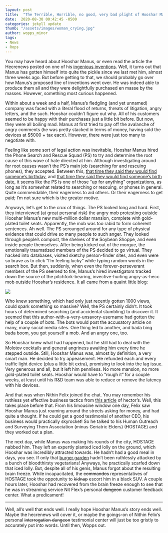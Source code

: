 ```yaml
---
layout: post
title:  "The Terrible, Horrible, no good, very bad plight of Hooshar Manus"
date:  2020-08-30 00:42:45 -0500
categories: jekyll update
thumb: "/assets/images/woman_crying.jpg"
author: wopps_minor
tags:
- News
- Rops
---
```


You may have heard about Hooshar Manus, or even read the article the Hecrenews posted on one of his [ingenious inventions](https://hecrenews.github.io/jekyll/update/2020/08/09/man-invents-device-that-turns-traffic-light-from-red-to-green.html). Well, it turns out that Manus has gotten himself into quite the pickle since we last met him, almost three weeks ago. But before getting to that, we should probably go over how Manus’s proposed line of inventions went over. He was indeed able to produce them all and they were delightfully purchased en masse by the masses. However, something most curious happened.

Within about a week and a half, Manus’s fledgling (and yet unnamed) company was faced with a literal flood of returns, threats of litigation, angry letters, and the such. Hooshar couldn’t figure out why. All of his customers seemed to be happy with their purchases just a little bit before. But now, they were all boiling mad. Manus at first tried to pay off the avalanche of angry comments (he was pretty stacked in terms of money, having sold the devices at $5000 + tax eacn). However, there were just too many to negotiate with. 

Feeling like some sort of legal action was inevitable, Hooshar Manus hired the Phone Search and Rescue Squad (PS) to try and determine the root cause of this wave of hate directed at him. Although investigating around for root causes wasn’t the PS’s main job (searching for and rescuing phones), they accepted. Between this, [that time they said they would find someone’s birthday](https://hecrenews.github.io/jekyll/update/2020/08/27/investigation-reveals-that-womans-birthday-is-on-the-same-date-she-was-born.html), and [that time they said they would find someone’s birth date](https://hecrenews.github.io/jekyll/update/2020/08/26/investigation-reveals-that-woman-was-born-on-her-birthday.html), it seems like the PS is one of those “up for anything” organizations, as long as it’s somewhat related to searching or rescuing, or phones in general. Quite commendable, their eagerness to aid others. Or their eagerness to get paid; I’m not sure which is the greater motive.

Anyways, let’s get to the crux of things. The PS looked long and hard. First, they interviewed (at great personal risk) the angry mob protesting outside Hooshar Manus’s new multi-million dollar mansion, complete with gold-plated toilet seats. Apparently, the mob was too rabid to form coherent sentences. Ah well. The PS scrounged around for any type of physical evidence that could drive so many people to such anger. They looked through people’s compost, the shelves of the Soybean Shoppe, and even inside people themselves. After being kicked out of the morgue, the emotionally traumatized members of the PS decided to go virtual. They hacked into databases, visited sketchy person-finder sites, and even were so brave as to click “I’m feeling lucky” while typing random words in the search box. But then, suddenly, when even the forever-perseverant members of the PS seemed to tire, Manus’s hired investigators tracked down the source of the pitchfork-bearing, invective-hurling angry-as-hecc mob outside Hooshar’s residence. It all came from a quaint little blog:

![](https://hecrenews.github.io/assets/images/hooshar_manus_blog_post.JPG)

Who knew something, which had only just recently gotten 1000 views, could spark something so massive? Well, the PS certainly didn’t. It took hours of determined searching (and accidental stumbling) to discover it. It seemed that this author-with-a-very-unsavory-username had gotten the help of a couple of bots. The bots would post the accusatory article on many, many social media sites. One thing led to another, and bada bing bada boom, you got yourself a mob. And an angry one, too.

So Hooshar knew what had happened, but he still had to deal with the Molotov cocktails and general angriness awaiting him every time he stepped outside. Still, Hooshar Manus was, almost by definition, a very smart man. He decided to try appeasement. He refunded each and every traffic light device (plus a little bit extra), promising to look into the lag issue. Very generous and all, but it left him penniless. No more mansion, no more gold-plated toilet seats. Hooshar would have to “rough it” for a couple weeks, at least until his R&D team was able to reduce or remove the latency with his devices.

And that was when Nithin Felix joined the chat. You may remember his ruthless yet effective business tactics from [this article](https://hecrenews.github.io/jekyll/update/2020/08/14/local-streaming-service-deletes-cancel-subscription-button.html) of hector’s. Well, this takes place before that. From his limousine window one day, Felix saw Hooshar Manus just roaming around the streets asking for money, and had quite a thought. If he could get a good testimonial of another CEO, his business would practically skyrocket! So he talked to his Human Outreach and Surveying Them Association (minus Geriatric Elders) (HOSTAGE) and they worked out a plan. 

The next day, while Manus was making his rounds of the city, HOSTAGE nabbed him. They left an expertly planted iced lolly on the ground, which Hooshar was incredibly attracted towards. He hadn’t had a good meal in days, you see. If only that [burger garden](https://hecrenews.github.io/jekyll/update/2020/06/16/man-grows-hamburgers-in-his-backyard.html) hadn’t been ruthlessly attacked by a bunch of bloodthirsty vegetarians! Anyways, he practically scarfed down that iced lolly. But, despite all of his genis, Manus forgot about the resulting brain freeze. While incapacitated, the ~~commandos~~ representatives of HOSTAGE took the oppotunity to ~~kidnap~~ escort him in a black SUV. A couple hours later, Hooshar had recovered from the brain freeze enough to see that he was in streaming service Nit Flex’s personal ~~dungeon~~ customer feedback center. What a predicament!

---

Well, all’s well that ends well. I really hope Hooshar Manus’s story ends well. Maybe the hecrenews will cover it, or maybe the goings-on of Nithin Felix’s personal ~~interrogation dungeon~~ testimonial center will just be too gristly to accurately put into words. Until then, Wopps out.
